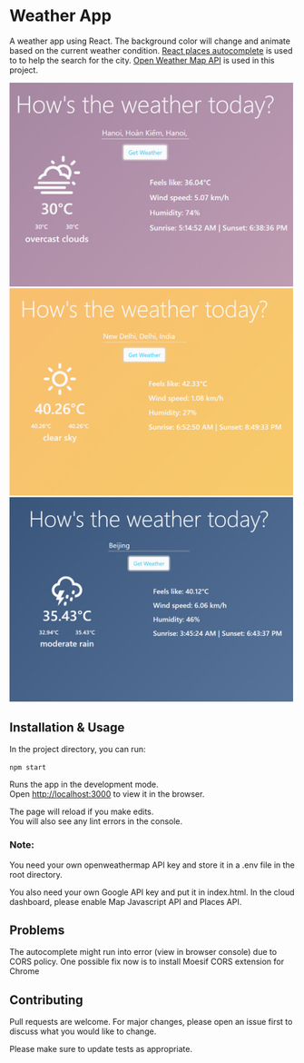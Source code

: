 # Weather App

A weather app using React. The background color will change and animate based on the current weather condition. [React places autocomplete](https://www.npmjs.com/package/react-places-autocomplete) is used to to help the search for the city. [Open Weather Map API](https://openweathermap.org/) is used in this project.

<img src="screenshot-3.png" width="500"/>
<img src="screenshot-2.png" width="500"/>
<img src="screenshot-1.png" width="500"/>

## Installation & Usage

In the project directory, you can run:

 `npm start`

Runs the app in the development mode.\
Open [http://localhost:3000](http://localhost:3000) to view it in the browser.

The page will reload if you make edits.\
You will also see any lint errors in the console.

### Note: 
You need your own openweathermap API key and store it in a .env file in the root directory.

You also need your own Google API key and put it in index.html. In the cloud dashboard, please enable Map Javascript API and Places API.


## Problems
The autocomplete might run into error (view in browser console) due to CORS policy. One possible fix now is to install Moesif CORS extension for Chrome


## Contributing
Pull requests are welcome. For major changes, please open an issue first to discuss what you would like to change.

Please make sure to update tests as appropriate.

